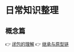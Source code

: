 # 日常知识整理

## 概念篇

👉 [闭包的理解](https://github.com/ArthurWangCN/notepad/issues/1)
👉 [继承与原型链](https://github.com/ArthurWangCN/notepad/issues/2)
